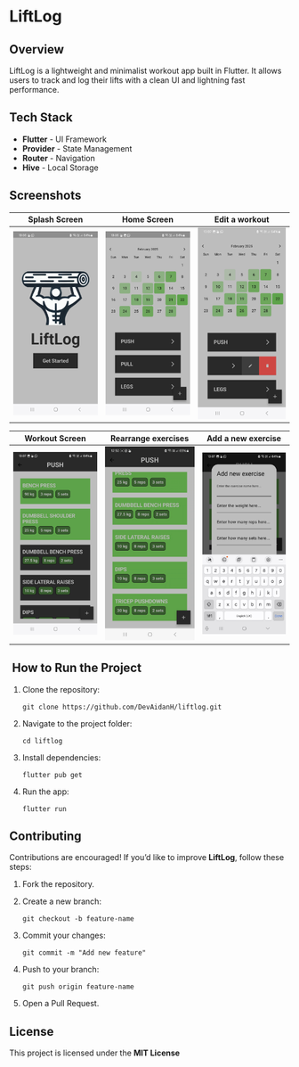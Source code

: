 # LiftLog 

## Overview
LiftLog is a lightweight and minimalist workout app built in Flutter. It allows users to track and log their lifts with a clean UI and lightning fast performance.

## Tech Stack

- **Flutter** - UI Framework
- **Provider** - State Management
- **Router** - Navigation
- **Hive** - Local Storage

## Screenshots

| Splash Screen | Home Screen | Edit a workout |  
|------------|------------|--------------|  
| ![Splash Screen](/screenshots/splashScreen.jpg?raw=true ) | ![Home Screen](/screenshots/homeScreen.jpg?raw=true ) | ![Home Screen](/screenshots/editWorkout.jpg?raw=true ) |  

| Workout Screen | Rearrange exercises  |  Add a new exercise |
|------------|------------|--------------|  
| ![Home Screen](/screenshots/workoutScreen.jpg?raw=true ) | ![Splash Screen](/screenshots/dragGif.gif?raw=true)  |  ![Add a new exercise](/screenshots/addExercise.jpg?raw=true ) |

##  How to Run the Project

1. Clone the repository:
    
    ```shell
    git clone https://github.com/DevAidanH/liftlog.git
    ```
    
2. Navigate to the project folder:
    
    ```shell
    cd liftlog
    ```
    
3. Install dependencies:
    
    ```shell
    flutter pub get
    ```
    
4. Run the app:
    
    ```shell
    flutter run
    ```
    
## Contributing

Contributions are encouraged! If you’d like to improve **LiftLog**, follow these steps:

1. Fork the repository.
2. Create a new branch:
    
    ```shell
    git checkout -b feature-name
    ```
    
3. Commit your changes:
    
    ```shell
    git commit -m "Add new feature"
    ```
    
4. Push to your branch:
    
    ```shell
    git push origin feature-name
    ```
    
5. Open a Pull Request.

## License

This project is licensed under the **MIT License**